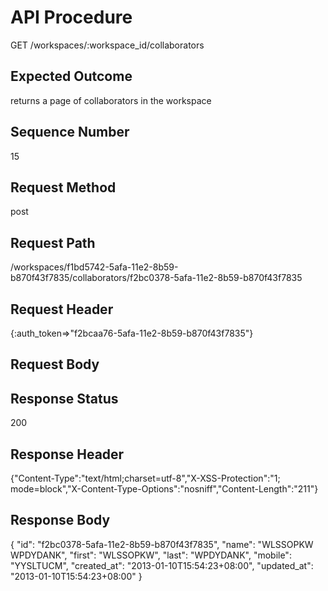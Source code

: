 # API Procedure
GET /workspaces/:workspace_id/collaborators
## Expected Outcome
returns a page of collaborators in the workspace
## Sequence Number
15
## Request Method
post
## Request Path
/workspaces/f1bd5742-5afa-11e2-8b59-b870f43f7835/collaborators/f2bc0378-5afa-11e2-8b59-b870f43f7835
## Request Header
{:auth_token=>"f2bcaa76-5afa-11e2-8b59-b870f43f7835"}
## Request Body


## Response Status
200
## Response Header
{"Content-Type":"text/html;charset=utf-8","X-XSS-Protection":"1; mode=block","X-Content-Type-Options":"nosniff","Content-Length":"211"}

## Response Body
{
  "id": "f2bc0378-5afa-11e2-8b59-b870f43f7835",
  "name": "WLSSOPKW WPDYDANK",
  "first": "WLSSOPKW",
  "last": "WPDYDANK",
  "mobile": "YYSLTUCM",
  "created_at": "2013-01-10T15:54:23+08:00",
  "updated_at": "2013-01-10T15:54:23+08:00"
}
